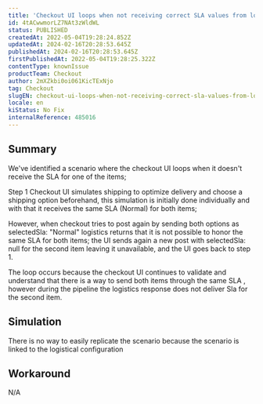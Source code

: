 ```yaml
---
title: 'Checkout UI loops when not receiving correct SLA values from logistics system'
id: 4tACwwmorLZ7NAt3zWldWL
status: PUBLISHED
createdAt: 2022-05-04T19:28:24.852Z
updatedAt: 2024-02-16T20:28:53.645Z
publishedAt: 2024-02-16T20:28:53.645Z
firstPublishedAt: 2022-05-04T19:28:25.322Z
contentType: knownIssue
productTeam: Checkout
author: 2mXZkbi0oi061KicTExNjo
tag: Checkout
slugEN: checkout-ui-loops-when-not-receiving-correct-sla-values-from-logistics-system
locale: en
kiStatus: No Fix
internalReference: 485016
---
```


## Summary


We've identified a scenario where the checkout UI loops when it doesn't receive the SLA for one of the items;

Step 1 Checkout UI simulates shipping to optimize delivery and choose a shipping option beforehand, this simulation is initially done individually and with that it receives the same SLA (Normal) for both items;

However, when checkout tries to post again by sending both options as selectedSla: "Normal" logistics returns that it is not possible to honor the same SLA for both items; the UI sends again a new post with selectedSla: null for the second item leaving it unavailable, and the UI goes back to step 1.

The loop occurs because the checkout UI continues to validate and understand that there is a way to send both items through the same SLA , however during the pipeline the logistics response does not deliver Sla for the second item.




## Simulation


There is no way to easily replicate the scenario because the scenario is linked to the logistical configuration



## Workaround


N/A

